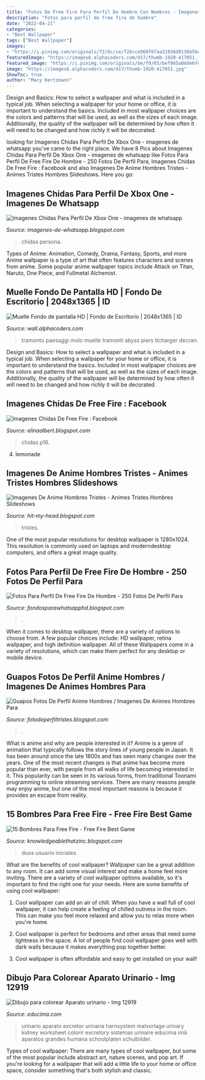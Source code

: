 ```yaml
---
title: "Fotos De Free Fire Para Perfil De Hombre Con Nombres - Imagenes Chidas Para Perfil De Xbox One"
description: "Fotos para perfil de free fire de hombre"
date: "2022-04-21"
categories:
- "Best Wallpaper"
tags: ["Best Wallpaper"]
images:
- "https://i.pinimg.com/originals/f2/6c/ce/f26cce960f6faa31936d0136b5be5baa.jpg"
featuredImage: "https://images6.alphacoders.com/417/thumb-1920-417051.jpg"
featured_image: "https://i.pinimg.com/originals/be/f9/65/bef965a0dde6fe32af88e58739ecd1f4.jpg"
image: "https://images6.alphacoders.com/417/thumb-1920-417051.jpg"
ShowToc: true
author: "Macy Kertzmann"
---
```



Design and Basics: How to select a wallpaper and what is included in a typical job.
When selecting a wallpaper for your home or office, it is important to understand the basics. Included in most wallpaper choices are the colors and patterns that will be used, as well as the sizes of each image. Additionally, the quality of the wallpaper will be determined by how often it will need to be changed and how richly it will be decorated.

	

		
looking for Imagenes Chidas Para Perfil De Xbox One - imagenes de whatsapp you've came to the right place. We have 8 Pics about Imagenes Chidas Para Perfil De Xbox One - imagenes de whatsapp like Fotos Para Perfil De Free Fire De Hombre - 250 Fotos De Perfil Para, Imagenes Chidas De Free Fire : Facebook and also Imagenes De Anime Hombres Tristes - Animes Tristes Hombres Slideshows. Here you go:
		
    
## Imagenes Chidas Para Perfil De Xbox One - Imagenes De Whatsapp

<img loading=lazy src="https://cdn.elgrupoinformatico.com/Noticias/2016/10/xbox-one-cambiar-usuario-720x405.png" onerror="this.onerror=null;this.src='https://tse2.mm.bing.net/th?id=OIP.A9C32GMCQftQxFFmoQn9lgHaEK&amp;pid=15.1';" alt="Imagenes Chidas Para Perfil De Xbox One - imagenes de whatsapp">

_Source: imagenes-de-whatsapp.blogspot.com_

>chidas persona. 

	

Types of Anime: Animation, Comedy, Drama, Fantasy, Sports, and more
Anime wallpaper is a type of art that often features characters and scenes from anime. Some popular anime wallpaper topics include Attack on Titan, Naruto, One Piece, and Fullmetal Alchemist.

    
## Muelle Fondo De Pantalla HD | Fondo De Escritorio | 2048x1365 | ID

<img loading=lazy src="https://images6.alphacoders.com/417/thumb-1920-417051.jpg" onerror="this.onerror=null;this.src='https://tse2.mm.bing.net/th?id=OIP.4wlFEIRLyjsdKe55GG3PtAHaE8&amp;pid=15.1';" alt="Muelle Fondo de pantalla HD | Fondo de Escritorio | 2048x1365 | ID">

_Source: wall.alphacoders.com_

>tramonto paesaggi molo muelle tramonti abyss piers tlcharger decran. 

	

Design and Basics: How to select a wallpaper and what is included in a typical job.
When selecting a wallpaper for your home or office, it is important to understand the basics. Included in most wallpaper choices are the colors and patterns that will be used, as well as the sizes of each image. Additionally, the quality of the wallpaper will be determined by how often it will need to be changed and how richly it will be decorated.

    
## Imagenes Chidas De Free Fire : Facebook

<img loading=lazy src="https://lh6.googleusercontent.com/proxy/mOE8wqpfOFDphSiGC2Csx3tbOY1iKrArTWNI3lWk58GdJpJLNq8olmF1vnWYlQk-1zu4L6deHEK7ObKdLbmO9iKdeQ_YB1sgL7hifKvgRsneP6kWd3ug4YaLBfAZ0e7c-Yj3tR8WWlWsTNMkJuV6_crYzaEujYhV88fiD3BrGLQ=w1200-h630-p-k-no-nu" onerror="this.onerror=null;this.src='https://tse4.mm.bing.net/th?id=OIP.aNDrbupybjvm-NSDoR2qzwAAAA&amp;pid=15.1';" alt="Imagenes Chidas De Free Fire : Facebook">

_Source: elinaalbert.blogspot.com_

>chidas p16. 

	

4. lemonade 

    
## Imagenes De Anime Hombres Tristes - Animes Tristes Hombres Slideshows

<img loading=lazy src="https://i.pinimg.com/originals/be/f9/65/bef965a0dde6fe32af88e58739ecd1f4.jpg" onerror="this.onerror=null;this.src='https://tse4.mm.bing.net/th?id=OIP.PdLQrRx4kgOlqh6EYq-FIQHaHa&amp;pid=15.1';" alt="Imagenes De Anime Hombres Tristes - Animes Tristes Hombres Slideshows">

_Source: hit-my-head.blogspot.com_

>tristes. 

	

One of the most popular resolutions for desktop wallpaper is 1280x1024. This resolution is commonly used on laptops and moderndesktop computers, and offers a great image quality.

    
## Fotos Para Perfil De Free Fire De Hombre - 250 Fotos De Perfil Para

<img loading=lazy src="https://p16-amd-va.tiktokcdn.com/img/musically-maliva-obj/40dc1037403af39ff97155c3c8a984bc~c5_720x720.jpeg" onerror="this.onerror=null;this.src='https://tse1.mm.bing.net/th?id=OIP.3hW6jt266__dLwlJQJpBHgHaHa&amp;pid=15.1';" alt="Fotos Para Perfil De Free Fire De Hombre - 250 Fotos De Perfil Para">

_Source: fondosparawhatsapphd.blogspot.com_

>. 

	

When it comes to desktop wallpaper, there are a variety of options to choose from. A few popular choices include: HD wallpaper, retina wallpaper, and high definition wallpaper. All of these Wallpapers come in a variety of resolutions, which can make them perfect for any desktop or mobile device. 

    
## Guapos Fotos De Perfil Anime Hombres / Imagenes De Animes Hombres Para

<img loading=lazy src="https://i.pinimg.com/originals/f2/6c/ce/f26cce960f6faa31936d0136b5be5baa.jpg" onerror="this.onerror=null;this.src='https://tse2.mm.bing.net/th?id=OIP.n7Xi8WPHfHHqlwQVp4sjHgHaKl&amp;pid=15.1';" alt="Guapos Fotos De Perfil Anime Hombres / Imagenes De Animes Hombres Para">

_Source: fotodeperfiltristes.blogspot.com_

>. 

	

What is anime and why are people interested in it?
Anime is a genre of animation that typically follows the story lines of young people in Japan. It has been around since the late 1800s and has seen many changes over the years. One of the most recent changes is that anime has become more popular than ever, with people from all walks of life becoming interested in it. This popularity can be seen in its various forms, from traditional Toonami programming to online streaming services. There are many reasons people may enjoy anime, but one of the most important reasons is because it provides an escape from reality.

    
## 15 Bombres Para Free Fire - Free Fire Best Game

<img loading=lazy src="https://cdn.ligadegamers.com/imagenes/nombres-para-duos-og.jpg" onerror="this.onerror=null;this.src='https://tse3.mm.bing.net/th?id=OIP.OLtAYmVJdA11UB9kFCVD2QHaD4&amp;pid=15.1';" alt="15 Bombres Para Free Fire - Free Fire Best Game">

_Source: knowledgeablethatzinc.blogspot.com_

>duos usuario iniciales. 

	

What are the benefits of cool wallpaper?
Wallpaper can be a great addition to any room. It can add some visual interest and make a home feel more inviting. There are a variety of cool wallpaper options available, so it's important to find the right one for your needs. Here are some benefits of using cool wallpaper: 
1. Cool wallpaper can add an air of chill. When you have a wall full of cool wallpaper, it can help create a feeling of chilled outness in the room. This can make you feel more relaxed and allow you to relax more when you're home. 

2. Cool wallpaper is perfect for bedrooms and other areas that need some lightness in the space. A lot of people find cool wallpaper goes well with dark walls because it makes everything pop together better. 

3. Cool wallpaper is often affordable and easy to get installed on your wall!

    
## Dibujo Para Colorear Aparato Urinario - Img 12919

<img loading=lazy src="http://www.educima.com/dibujo-para-colorear-aparato-urinario-dl12919.jpg" onerror="this.onerror=null;this.src='https://tse1.mm.bing.net/th?id=OIP.hMPA8QPlWfkiHLaq3c9a7wHaKc&amp;pid=15.1';" alt="Dibujo para colorear Aparato urinario - Img 12919">

_Source: educima.com_

>urinario aparato excretor urinaria harnsystem malvorlage urinary kidney worksheet colorir excretory sistemas urinaire educima imã aparatos grandes humana schoolplaten schulbilder. 

	

Types of cool wallpaper:
There are many types of cool wallpaper, but some of the most popular include abstract art, nature scenes, and pop art. If you're looking for a wallpaper that will add a little life to your home or office space, consider something that's both stylish and classic.

